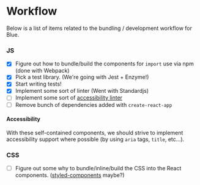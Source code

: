# Workflow

Below is a list of items related to the bundling / development workflow for Blue.

### JS

* [x] Figure out how to bundle/build the components for `import` use via npm (done with Webpack)
* [x] Pick a test library. (We're going with Jest + Enzyme!)
* [x] Start writing tests!
* [x] Implement some sort of linter (Went with Standardjs)
* [ ] Implement some sort of [accessibility linter](https://github.com/reactjs/react-a11y)
* [ ] Remove bunch of dependencies added with `create-react-app`

#### Accessibility

With these self-contained components, we should strive to implement accessibility support where possible (by using `aria` tags, `title`, etc…).


### CSS

* [ ] Figure out some why to bundle/inline/build the CSS into the React components. ([styled-components](https://github.com/styled-components/styled-components) maybe?)
